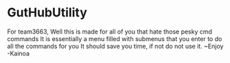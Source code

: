 GutHubUtility
=============
For team3663,
Well this is made for all of you that hate those pesky cmd commands
It is essentially a menu filled with submenus that you enter to do all the commands for you
It should save you time, if not do not use it.
~Enjoy 
 -Kainoa
